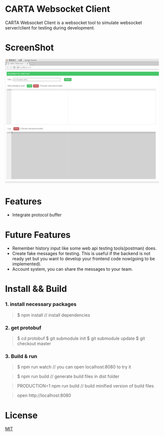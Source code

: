 # CARTA Websocket Client
CARTA Websocket Client is a websocket tool to simulate websocket server/client for testing during development.

# ScreenShot
![demo](screenshots/CARTA-websocket-client.png)

# Features
* Integrate protocol buffer

# Future Features
* Remember history input like some web api testing tools(postman) does.
* Create fake messages for testing. This is useful if the backend is not ready yet but you want to develop your frontend code now(going to be implemented).
* Account system, you can share the messages to your team. 

# Install && Build
### 1. install necessary packages
> $ npm install // install dependencies

### 2. get protobuf
> $ cd protobuf
> $ git submodule init
> $ git submodule update
> $ git checkout master

### 3. Build & run
> $ npm run watch // you can open localhost:8080 to try it

> $ npm run build // generate build files in dist folder

> PRODUCTION=1 npm run build // build minified version of build files

> open http://localhost:8080

# License

[MIT](http://markdalgleish.mit-license.org/)
